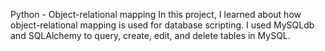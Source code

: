 Python - Object-relational mapping
In this project, I learned about how object-relational mapping is used for database scripting. I used  MySQLdb and SQLAlchemy to query, create, edit, and delete tables in MySQL.
